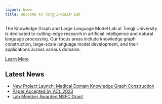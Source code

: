 ```yaml
---
layout: home
title: Welcome to Tongji-KGLLM Lab
---
```


The Knowledge Graph and Large Language Model Lab at Tongji University is dedicated to cutting-edge research in artificial intelligence and natural language processing. Our focus areas include knowledge graph construction, large-scale language model development, and their applications across various domains.

[Learn More](/about)

## Latest News

- [New Project Launch: Medical Domain Knowledge Graph Construction](/projects#medical-kg)
- [Paper Accepted by ACL 2023](/publications#acl2023)
- [Lab Member Awarded NSFC Grant](/news#nsfc-grant)
